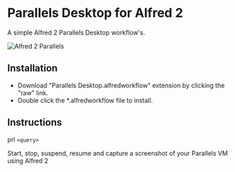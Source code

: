 Parallels Desktop for Alfred 2
============

A simple Alfred 2 Parallels Desktop workflow's.

![Alfred 2 Parallels](http://i45.tinypic.com/2vxhyxi.jpg)


Installation
----------------

- Download "Parallels Desktop.alfredworkflow" extension by clicking the "raw" link.
- Double click the *.alfredworkflow file to install.


Instructions
----------------

prl `<query>`

Start, stop, suspend, resume and capture a screenshot of your Parallels VM using Alfred 2